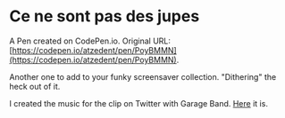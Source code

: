 # Ce ne sont pas des jupes

A Pen created on CodePen.io. Original URL: [https://codepen.io/atzedent/pen/PoyBMMN](https://codepen.io/atzedent/pen/PoyBMMN).

Another one to add to your funky screensaver collection. "Dithering" the heck out of it.

I created the music for the clip on Twitter with Garage Band. [Here](https://www.maz25.de/artifacts/ce-ne-sont-pas-des-jupes.m4a) it is.